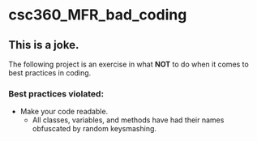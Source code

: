 # csc360_MFR_bad_coding

## This is a joke.
The following project is an exercise in what **NOT** to do when it comes to best practices in coding.

### Best practices violated:
- Make your code readable.
   - All classes, variables, and methods have had their names obfuscated by random keysmashing.

